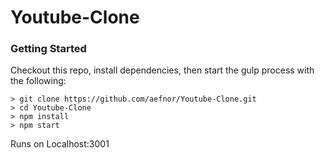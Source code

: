 # Youtube-Clone


### Getting Started
Checkout this repo, install dependencies, then start the gulp process with the following:

```
> git clone https://github.com/aefnor/Youtube-Clone.git
> cd Youtube-Clone
> npm install
> npm start
```

Runs on Localhost:3001
